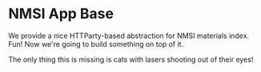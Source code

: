 # NMSI App Base

We provide a nice HTTParty-based abstraction for NMSI materials index. Fun! Now we're going to build something on top of it.

The only thing this is missing is cats with lasers shooting out of their eyes!
